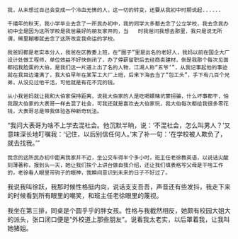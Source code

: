     我，从未想过自己会变成一个冷血无情的人，这一切的转变，还要从我初中时期说起......

    千禧年的秋天，我小学毕业去念了一所民办初中，我的同学大多都去念了公立学校，我去念民办初中全是因为这所学校是我爸最好的朋友家开的，当   时我爸问我想去那里，我只是说无所谓，稀里糊嘟就去念了这所改变我命运的学校。

    我爸妈都是老实本分人，我爸在区教委上班，在“圈子”里是出名的老好人，我妈以前在国企大厂设计处做工程师，单位效益不好快倒闭了，办了停薪留职后去经商卖建材，倒是我那个每次见面都掐我脸蛋的大伯，是我们这一片道上出了名的人物，江湖人称“五爷‘”，从我记事起他的事迹就在我耳边灌满了，我大伯早年在某军工大厂上班，后来下海去当了“包工头”，手下有几百个兄弟，从没见过他干活，可他就是有花不完的钱。

    从小我爸妈就让我和大伯家保持距离，说我大伯家的人是吃喝嫖赌坑蒙拐骗，什么坏事都干，怕我跟大伯家的大表哥一样去混了社会，可我还就是喜欢去大伯家玩，我大伯每次都给我很多零花钱，大表哥总是带我体验各种新奇玩法。

   “我问大表哥为啥不上学去混社会。他沉默半晌，说：‘不混社会，怎么叫男人？’又意味深长地叮嘱我：‘记住，以后别信任何人。’末了补一句：‘在学校被人欺负了，就去找我。’”

    我念的这所民办初中距离我家并不近，坐公交车得半个多小时，班主任老徐教英语，以说话尖酸刻薄著称，报到头一天，她让我们挨个上讲台做自我介绍，还让我们填表格写父母是干啥工作的，老徐看人眼里带钩子的眼神，我瞬间意识到未来的日子不好过了。

   我说我叫徐跃，我那时候性格挺内向，说话支支吾吾，声音还有些发抖，我走下来的时候看到所有眼里的嘲笑，和班主任老徐眼里的蔑视。

   我坐在第三排，同桌是个圆乎乎的胖女孩。性格与我截然相反，她颇有校园大姐大的派头，张口闭口便是“外校道上那些朋友”。说看我太老实，以后罩着我，让我叫她猪姐。

    


